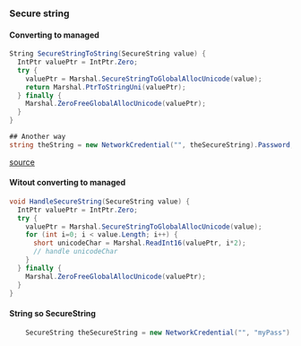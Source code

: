 ### Secure string

#### Converting to managed
```csharp
String SecureStringToString(SecureString value) {
  IntPtr valuePtr = IntPtr.Zero;
  try {
    valuePtr = Marshal.SecureStringToGlobalAllocUnicode(value);
    return Marshal.PtrToStringUni(valuePtr);
  } finally {
    Marshal.ZeroFreeGlobalAllocUnicode(valuePtr);
  }
}

## Another way
string theString = new NetworkCredential("", theSecureString).Password;
```
[source](https://stackoverflow.com/questions/818704/how-to-convert-securestring-to-system-string)

#### Witout converting to managed
```csharp
void HandleSecureString(SecureString value) {
  IntPtr valuePtr = IntPtr.Zero;
  try {
    valuePtr = Marshal.SecureStringToGlobalAllocUnicode(value);
    for (int i=0; i < value.Length; i++) {
      short unicodeChar = Marshal.ReadInt16(valuePtr, i*2);
      // handle unicodeChar
    }
  } finally {
    Marshal.ZeroFreeGlobalAllocUnicode(valuePtr);
  }
}
```

#### String so SecureString
```csharp
    SecureString theSecureString = new NetworkCredential("", "myPass").SecurePassword;
```